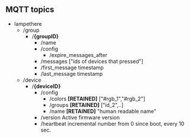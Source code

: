## MQTT topics

- lampethere
    - /group
        - /**{groupID}**
            - /name
            - /config
                - /expire_messages_after 
            - /messages ["ids of devices that pressed"]
            - /first_message timestamp
            - /last_message timestamp 
    - /device
        - /**{deviceID}**
            - /config
                - /colors **[RETAINED]** ["#rgb_1","#rgb_2"]
                - /groups **[RETAINED]** ["id_2",..]
                - /name **[RETAINED]** "human readable name"
            - /version Active firmware version
            - /heartbeat incremental number from 0 since boot, every 10 sec.
